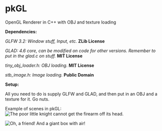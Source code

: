 # pkGL
OpenGL Renderer in C++ with OBJ and texture loading

**Dependencies:**

*GLFW 3.2: Window stuff, Input, etc.* **ZLib License**

*GLAD: 4.6 core, can be modified on code for other versions. Remember to put in the glad.c on stuff.* **MIT License**

*tiny_obj_loader.h: OBJ loading.* **MIT License**

*stb_image.h: Image loading.* **Public Domain**

**Setup:**

All you need to do is supply GLFW and GLAD, and then put in an OBJ and a texture for it. Go nuts.

Example of scenes in pkGL:
![The poor little knight cannot get the firearm off its head.](https://cdn.discordapp.com/attachments/524077514306355210/544208617826549792/RDV_2019-02-09_02-55-57.png)

![Oh, a friend! And a giant box with air!](https://cdn.discordapp.com/attachments/463481602236874754/547232420903125002/pkGL_2019-02-18_19-49-13.jpg)
